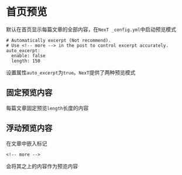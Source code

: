 
# 首页预览

默认在首页显示每篇文章的全部内容，在`NexT _config.yml`中启动预览模式

```
# Automatically excerpt (Not recommend).
# Use <!-- more --> in the post to control excerpt accurately.
auto_excerpt:
  enable: false
  length: 150
```

设置属性`auto_excerpt`为`true`。`NexT`提供了两种预览模式

## 固定预览内容

每篇文章固定预览`length`长度的内容

## 浮动预览内容

在文章中嵌入标记

    <!-- more -->

会将其之上的内容作为预览内容